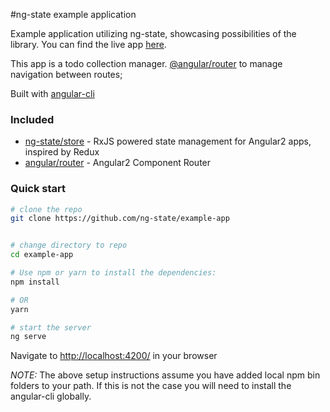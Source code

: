 #ng-state example application

Example application utilizing ng-state, showcasing possibilities of the library.
You can find the live app [here](https://github.com/ng-state/example-app).

This app is a todo collection manager.
[@angular/router](https://github.com/angular/angular) to manage navigation between routes;

Built with [angular-cli](https://github.com/angular/angular-cli)

### Included
 - [ng-state/store](https://github.com/ngrx/store) - RxJS powered state management for Angular2 apps, inspired by Redux
 - [angular/router](https://github.com/angular/angular) - Angular2 Component Router

### Quick start

```bash
# clone the repo
git clone https://github.com/ng-state/example-app


# change directory to repo
cd example-app

# Use npm or yarn to install the dependencies:
npm install

# OR
yarn

# start the server
ng serve
```

Navigate to [http://localhost:4200/](http://localhost:4200/) in your browser

_NOTE:_ The above setup instructions assume you have added local npm bin folders to your path.
If this is not the case you will need to install the angular-cli globally.
